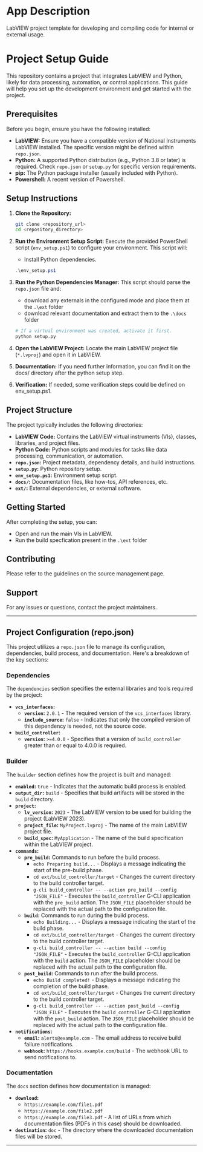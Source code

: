 # App Description

LabVIEW project template for developing and compiling code for internal or external usage.

# Project Setup Guide

This repository contains a project that integrates LabVIEW and Python, likely for data processing, automation, or control applications. This guide will help you set up the development environment and get started with the project.

## Prerequisites

Before you begin, ensure you have the following installed:

- **LabVIEW:** Ensure you have a compatible version of National Instruments LabVIEW installed. The specific version might be defined within `repo.json`.
- **Python:** A supported Python distribution (e.g., Python 3.8 or later) is required. Check `repo.json` or `setup.py` for specific version requirements.
- **pip:** The Python package installer (usually included with Python).
- **Powershell:** A recent version of Powershell.

## Setup Instructions

1.  **Clone the Repository:**

    ```bash
    git clone <repository_url>
    cd <repository_directory>
    ```

2.  **Run the Environment Setup Script:**
    Execute the provided PowerShell script (`env_setup.ps1`) to configure your environment. This script will:

    - Install Python dependencies.

    ```powershell
    .\env_setup.ps1
    ```

3.  **Run the Python Dependencies Manager:**
    This script should parse the `repo.json` file and:

    - download any externals in the configured mode and place them at the `.\ext` folder
    - download relevant documentation and extract them to the `.\docs` folder

    ```bash
    # If a virtual environment was created, activate it first.
    python setup.py
    ```

4.  **Open the LabVIEW Project:**
    Locate the main LabVIEW project file (`*.lvproj`) and open it in LabVIEW.

5.  **Documentation:**
    If you need further information, you can find it on the docs/ directory after the python setup step.

6.  **Verification:**
    If needed, some verification steps could be defined on env_setup.ps1.

## Project Structure

The project typically includes the following directories:

- **LabVIEW Code:** Contains the LabVIEW virtual instruments (VIs), classes, libraries, and project files.
- **Python Code:** Python scripts and modules for tasks like data processing, communication, or automation.
- **`repo.json`:** Project metadata, dependency details, and build instructions.
- **`setup.py`:** Python repository setup.
- **`env_setup.ps1`:** Environment setup script.
- **`docs/`:** Documentation files, like how-tos, API references, etc.
- **`ext/`:** External dependencies, or external software.

## Getting Started

After completing the setup, you can:

- Open and run the main VIs in LabVIEW.
- Run the build specfication present in the `.\ext` folder

## Contributing

Please refer to the guidelines on the source management page.

## Support

For any issues or questions, contact the project maintainers.

---

## Project Configuration (repo.json)

This project utilizes a `repo.json` file to manage its configuration, dependencies, build process, and documentation. Here's a breakdown of the key sections:

### Dependencies

The `dependencies` section specifies the external libraries and tools required by the project:

- **`vcs_interfaces`:**
  - **`version`:** `2.0.1` - The required version of the `vcs_interfaces` library.
  - **`include_source`:** `false` - Indicates that only the compiled version of this dependency is needed, not the source code.
- **`build_controller`:**
  - **`version`:** `>=4.0.0` - Specifies that a version of `build_controller` greater than or equal to 4.0.0 is required.

### Builder

The `builder` section defines how the project is built and managed:

- **`enabled`:** `true` - Indicates that the automatic build process is enabled.
- **`output_dir`:** `build` - Specifies that build artifacts will be stored in the `build` directory.
- **`project`:**
  - **`lv_version`:** `2023` - The LabVIEW version to be used for building the project (LabVIEW 2023).
  - **`project_file`:** `MyProject.lvproj` - The name of the main LabVIEW project file.
  - **`build_spec`:** `MyApplication` - The name of the build specification within the LabVIEW project.
- **`commands`:**
  - **`pre_build`:** Commands to run before the build process.
    - `echo Preparing build...` - Displays a message indicating the start of the pre-build phase.
    - `cd ext/build_controller/target` - Changes the current directory to the build controller target.
    - `g-cli build_controller -- --action pre_build --config "JSON_FILE"` - Executes the `build_controller` G-CLI application with the `pre_build` action. The `JSON_FILE` placeholder should be replaced with the actual path to the configuration file.
  - **`build`:** Commands to run during the build process.
    - `echo Building...` - Displays a message indicating the start of the build phase.
    - `cd ext/build_controller/target` - Changes the current directory to the build controller target.
    - `g-cli build_controller -- --action build --config "JSON_FILE"` - Executes the `build_controller` G-CLI application with the `build` action. The `JSON_FILE` placeholder should be replaced with the actual path to the configuration file.
  - **`post_build`:** Commands to run after the build process.
    - `echo Build completed!` - Displays a message indicating the completion of the build phase.
    - `cd ext/build_controller/target` - Changes the current directory to the build controller target.
    - `g-cli build_controller -- --action post_build --config "JSON_FILE"` - Executes the `build_controller` G-CLI application with the `post_build` action. The `JSON_FILE` placeholder should be replaced with the actual path to the configuration file.
- **`notifications`:**
  - **`email`:** `alerts@example.com` - The email address to receive build failure notifications.
  - **`webhook`:** `https://hooks.example.com/build` - The webhook URL to send notifications to.

### Documentation

The `docs` section defines how documentation is managed:

- **`download`:**
  - `https://example.com/file1.pdf`
  - `https://example.com/file2.pdf`
  - `https://example.com/file3.pdf` - A list of URLs from which documentation files (PDFs in this case) should be downloaded.
- **`destination`:** `doc` - The directory where the downloaded documentation files will be stored.

---
